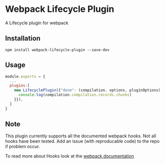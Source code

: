 # Webpack Lifecycle Plugin
A Lifecycle plugin for webpack

## Installation

```shell
npm install webpack-lifecycle-plugin --save-dev
```

## Usage

```js
module.exports = {
  ...
  plugins:[
    new LifecyclePlugin({"done": (compilation, options, pluginOptions) => {
      console.log(compilation.compilation.records.chunks)
    }}),
  ]
}
```
## Note
This plugin currently supports all the documented webpack hooks.
Not all hooks have been tested. Add an issue (with reproducable code) to the repo if problem occur.

To read more about Hooks look at the [webpack documentation](https://webpack.js.org/api/compiler/#event-hooks)
